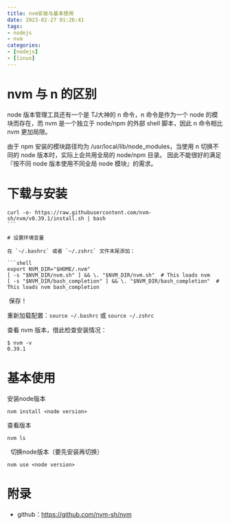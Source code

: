 ```yaml
---
title: nvm安装与基本使用
date: 2023-02-27 01:26:41
tags:
- nodejs
- nvm
categories:
- [nodejs]
- [linux]
---
```


# nvm 与 n 的区别
node 版本管理工具还有一个是 TJ大神的 n 命令，n 命令是作为一个 node 的模块而存在，而 nvm 是一个独立于 node/npm 的外部 shell 脚本，因此 n 命令相比 nvm 更加局限。

<!-- more -->

由于 npm 安装的模块路径均为 /usr/local/lib/node_modules，当使用 n 切换不同的 node 版本时，实际上会共用全局的 node/npm 目录。 因此不能很好的满足『按不同 node 版本使用不同全局 node 模块』的需求。



# 下载与安装

```shell
curl -o- https://raw.githubusercontent.com/nvm-sh/nvm/v0.39.1/install.sh | bash
``` 

# 设置环境变量

在 `~/.bashrc` 或者 `~/.zshrc` 文件末尾添加：

```shell
export NVM_DIR="$HOME/.nvm"
[ -s "$NVM_DIR/nvm.sh" ] && \. "$NVM_DIR/nvm.sh"  # This loads nvm
[ -s "$NVM_DIR/bash_completion" ] && \. "$NVM_DIR/bash_completion"  # This loads nvm bash_completion
```

 保存！

重新加载配置：`source ~/.bashrc` 或 `source ~/.zshrc` 

查看 nvm 版本，借此检查安装情况：

```shell
$ nvm -v
0.39.1
```

# 基本使用

安装node版本

```shell
nvm install <node version>
```

查看版本

```shell
nvm ls
```
 
切换node版本（要先安装再切换）

```shell
nvm use <node version>
```

# 附录
- github：https://github.com/nvm-sh/nvm